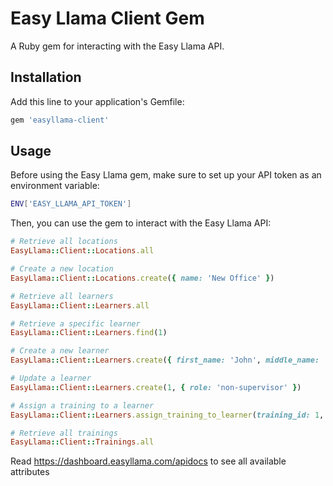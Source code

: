 # Easy Llama Client Gem

A Ruby gem for interacting with the Easy Llama API.

## Installation

Add this line to your application's Gemfile:

```ruby
gem 'easyllama-client'
```

## Usage

Before using the Easy Llama gem, make sure to set up your API token as an environment variable:

```bash
ENV['EASY_LLAMA_API_TOKEN']
```

Then, you can use the gem to interact with the Easy Llama API:

```ruby
# Retrieve all locations
EasyLlama::Client::Locations.all

# Create a new location
EasyLlama::Client::Locations.create({ name: 'New Office' })

# Retrieve all learners
EasyLlama::Client::Learners.all

# Retrieve a specific learner
EasyLlama::Client::Learners.find(1)

# Create a new learner
EasyLlama::Client::Learners.create({ first_name: 'John', middle_name: 'Doe', last_name: 'Smith', title: 'SE', email: 'test@mail.com', phone: '123-456-7890', role: 'supervisor' })

# Update a learner
EasyLlama::Client::Learners.create(1, { role: 'non-supervisor' })

# Assign a training to a learner
EasyLlama::Client::Learners.assign_training_to_learner(training_id: 1, learner_id: 1)

# Retrieve all trainings
EasyLlama::Client::Trainings.all
```

Read https://dashboard.easyllama.com/apidocs to see all available attributes

